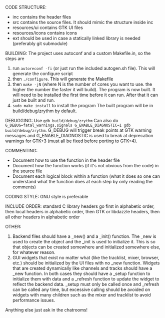 CODE STRUCTURE:
  - inc contains the header files
  - src contains the source files. It should mimic the structure inside inc
  - resources/ui contains GTK UI files
  - resources/icons contains icons
  - ext should be used in case a statically linked library is needed (preferably git submodule)

BUILDING:
  The project uses autoconf and a custom Makefile.in, so the steps are
  1. run `autoreconf -fi` (or just run the included autogen.sh file). This will generate the configure script
  2. then `./configure`. This will generate the Makefile
  3. then `make -jN` (where N is the number of cores you want to use. the higher the number the faster it will build). The program is now built. It will need to be installed the first time before it can run. After that it can just be built and run.
  4. `sudo make install` to install the program
  The built program will be in build/debug/zrythm by default.

DEBUGGING:
  Use `gdb build/debug/zrythm`
  Can also do `G_DEBUG=fatal_warnings,signals G_ENABLE_DIAGNOSTIC=1 gdb build/debug/zrythm`. G_DEBUG will trigger break points at GTK warning messages and  G_ENABLE_DIAGNOSTIC is used to break at deprecation  warnings for GTK+3 (must all be fixed before porting to GTK+4).

COMMENTING:
  - Document how to use the function in the header file
  - Document how the function works (if it's not obvious from the code) in the source file
  - Document each logical block within a function (what it does so one can understand what the function does at each step by only reading the comments)

CODING STYLE:
  GNU style is preferable

INCLUDE ORDER:
standard C library headers go first in alphabetic order, then local headers in alphabetic order, then GTK or libdazzle headers, then all other headers in alphabetic order

OTHER:
  1. Backend files should have a _new() and a _init() function. The _new is used to create the object and the _init is used to initialize it. This is so that objects can be created somewhere and initialized somewhere else, for whatever reason.
  2. GUI widgets that exist no matter what (like the tracklist, mixer, browser, etc.) should be initialized by the UI files with no _new function. Widgets that are created dynamically like channels and tracks should have a _new function. In both cases they should have a _setup function to initialize them with data and a _refresh function to update the widget to reflect the backend data. _setup must only be called once and _refresh can be called any time, but excessive calling should be avoided on widgets with many children such as the mixer and tracklist to avoid performance issues.

  Anything else just ask in the chatrooms!
